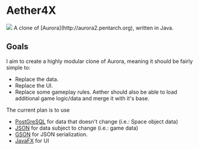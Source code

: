 # Aether4X
<img src="https://travis-ci.org/Michael1993/Aether4X.svg?branch=master"/>
A clone of [Aurora](http://aurora2.pentarch.org), written in Java.

## Goals
I aim to create a highly modular clone of Aurora, meaning it should be fairly simple to:
 * Replace the data.
 * Replace the UI.
 * Replace some gameplay rules.
Aether should also be able to load additional game logic/data and merge it with it's base.
 
The current plan is to use 
 * [PostGreSQL](https://www.postgresql.org) for data that doesn't change (i.e.: Space object data)
 * [JSON](https://www.json.org) for data subject to change (i.e.: game data)
 * [GSON](https://github.com/google/gson) for JSON serialization.
 * [JavaFX](https://openjfx.io) for UI
